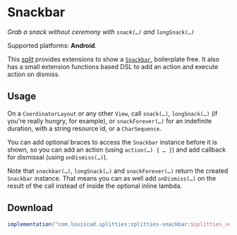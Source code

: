 # Snackbar

*Grab a snack without ceremony with `snack(…)` and `longSnack(…)`*

Supported platforms: **Android**.

This [split](../../README.md#what-is-a-split "What is a split in Splitties?")
provides extensions to show a
[`Snackbar`](https://material.io/components/android/catalog/snackbar/),
boilerplate free. It also has a small extension functions based DSL to
add an action and execute action on dismiss.

## Usage

On a `CoordinatorLayout` or any other `View`, call `snack(…)`, `longSnack(…)` (if you're really
hungry, for example), or `snackForever(…)` for an indefinite duration, with a string
resource id, or a `CharSequence`.

You can add optional braces to access the `Snackbar` instance before it is
shown, so you can add an action (using `action(…) { … }`) and add callback
for dismissal (using `onDismiss(…)`).

Note that `snackbar(…)`, `longSnack(…)` and `snackForever(…)` return the
created `Snackbar` instance. That means you can as well add `onDismiss(…)`
on the result of the call instead of inside the optional inline lambda.

## Download

```groovy
implementation("com.louiscad.splitties:splitties-snackbar:$splitties_version")
```
